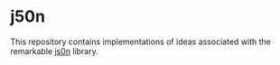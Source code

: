 # j50n
This repository contains implementations of ideas associated with the remarkable [js0n](https://github.com/quartzjer/js0n) library.

